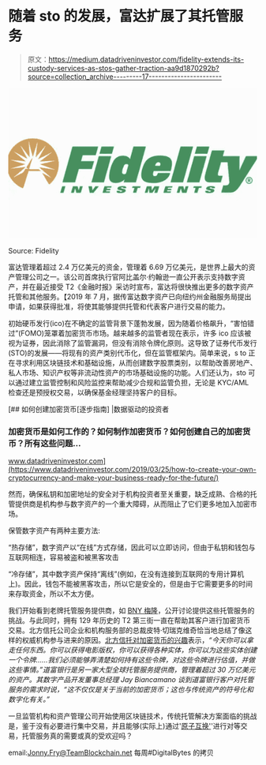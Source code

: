 # 随着 sto 的发展，富达扩展了其托管服务

> 原文：<https://medium.datadriveninvestor.com/fidelity-extends-its-custody-services-as-stos-gather-traction-aa9d1870292b?source=collection_archive---------17----------------------->

![](img/4105f3454cc3ad7d2bcb4873ff122e4a.png)

Source: Fidelity

富达管理着超过 2.4 万亿美元的资金，管理着 6.69 万亿美元，是世界上最大的资产管理公司之一。该公司首席执行官阿比盖尔·约翰逊一直公开表示支持数字资产，并在最近接受 T2《金融时报》采访时宣布，富达将很快推出更多的数字资产托管和其他服务。【2019 年 7 月，据传富达数字资产已向纽约州金融服务局提出申请，如果获得批准，将使其能够提供托管和代表客户进行交易的能力。

初始硬币发行(ico)在不确定的监管背景下蓬勃发展，因为随着价格飙升，“害怕错过”(FOMO)笼罩着加密货币市场。越来越多的监管者现在表示，许多 ico 应该被视为证券，因此消除了监管漏洞，但没有消除令牌化原则。这导致了证券代币发行(STO)的发展——将现有的资产类别代币化，但在监管框架内。简单来说，s to 正在寻求利用区块链技术和基础设施，从而创建数字股票类别，以帮助改善房地产、私人市场、知识产权等非流动性资产的市场基础设施的功能。人们还认为，sto 可以通过建立监管控制和风险监控来帮助减少合规和监管负担，无论是 KYC/AML 检查还是预授权交易，以确保基金经理坚持客户的目标。

[](https://www.datadriveninvestor.com/2019/03/25/how-to-create-your-own-cryptocurrency-and-make-your-business-ready-for-the-future/) [## 如何创建加密货币[逐步指南] |数据驱动的投资者

### 加密货币是如何工作的？如何制作加密货币？如何创建自己的加密货币？所有这些问题…

www.datadriveninvestor.com](https://www.datadriveninvestor.com/2019/03/25/how-to-create-your-own-cryptocurrency-and-make-your-business-ready-for-the-future/) 

然而，确保私钥和加密地址的安全对于机构投资者至关重要，缺乏成熟、合格的托管提供商是机构参与数字资产的一个重大障碍，从而阻止了它们更多地加入加密市场。

保管数字资产有两种主要方法:

“热存储”，数字资产以“在线”方式存储，因此可以立即访问，但由于私钥和钱包与互联网相连，容易被盗和被黑客攻击

“冷存储”，其中数字资产保持“离线”(例如，在没有连接到互联网的专用计算机上)。因此，钱包不能被黑客攻击，所以它是安全的，但是由于它需要更多的时间来存取资金，所以不太方便。

我们开始看到老牌托管服务提供商，如 [BNY 梅隆](https://www.bnymellon.com/us/en/our-thinking/cryptocurrencies-the-new-market-structure.jsp)，公开讨论提供这些托管服务的挑战。与此同时，拥有 129 年历史的 T2 第三街一直在帮助其客户进行加密货币交易。北方信托公司企业和机构服务部的总裁皮特·切瑞克维奇恰当地总结了像这样的权威机构参与进来的原因。[北方信托对加密货币的兴趣](https://abacusjournal.com/forbes-crypto-hedge-funds-keep-creeping-into-huge-institutions-and-finding-a-warm-welcome/)表示，*“今天你可以拿走任何东西。你可以获得电影版权，你可以获得各种实体，你可以为这些实体创建一个令牌……我们必须能够弄清楚如何持有这些令牌，对这些令牌进行估值，并做这些事情。”道富银行是另一家大型全球托管服务提供商，管理着超过 30 万亿美元的资产。其数字产品开发董事总经理 Jay Biancamano 谈到道富银行客户对托管服务的需求时说，“*这不仅仅是关于当前的加密货币；这也与传统资产的符号化和数字化有关*。”*

一旦监管机构和资产管理公司开始使用区块链技术，传统托管解决方案面临的挑战是，鉴于没有必要进行集中交易，并且能够(实际上)通过'[原子互换'](https://www.forbes.com/sites/lukefitzpatrick/2019/09/02/a-complete-beginners-guide-to-atomic-swaps/#4aecbdb06178)'进行对等交易，托管服务真的需要或真的受欢迎吗？

email:Jonny.Fry@TeamBlockchain.net 每周#DigitalBytes 的拷贝